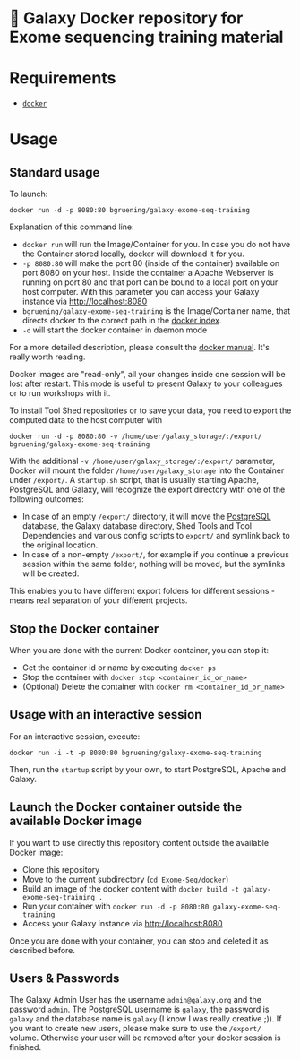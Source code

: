 :whale: Galaxy Docker repository for Exome sequencing training material
====

# Requirements

- [`docker`](https://docs.docker.com/installation/)

# Usage

## Standard usage

To launch:

```
docker run -d -p 8080:80 bgruening/galaxy-exome-seq-training
```

Explanation of this command line:

- `docker run` will run the Image/Container for you.
  In case you do not have the Container stored locally, docker will download it
  for you.
- `-p 8080:80` will make the port 80 (inside of the container) available on
port 8080 on your host.
  Inside the container a Apache Webserver is running on port 80 and that port
  can be bound to a local port on your host computer. With this parameter you
  can access your Galaxy instance via [http://localhost:8080](http://localhost:8080)
- `bgruening/galaxy-exome-seq-training` is the Image/Container name,
that directs docker to the correct path in the [docker index](https://index.docker.io/u/bgruening/galaxy-exome-seq-training/).
- `-d` will start the docker container in daemon mode

For a more detailed description, please consult
the [docker manual](http://docs.docker.io/). It's really worth reading.

Docker images are "read-only", all your changes inside one session will be lost
after restart. This mode is useful to present Galaxy to your colleagues or to
run workshops with it.

To install Tool Shed repositories or to save your data, you need to export the
computed data to the host computer with

```
docker run -d -p 8080:80 -v /home/user/galaxy_storage/:/export/ bgruening/galaxy-exome-seq-training
```

With the additional `-v /home/user/galaxy_storage/:/export/` parameter, Docker
will mount the folder `/home/user/galaxy_storage` into the Container under
`/export/`. A `startup.sh` script, that is usually starting Apache, PostgreSQL
and Galaxy, will recognize the export directory with one of the following outcomes:

- In case of an empty `/export/` directory, it will move the
[PostgreSQL](http://www.postgresql.org/) database, the Galaxy database directory,
Shed Tools and Tool Dependencies and various config scripts to `export/` and
symlink back to the original location.
- In case of a non-empty `/export/`, for example if you continue a previous
session within the same folder, nothing will be moved, but the symlinks will be
created.

This enables you to have different export folders for different sessions - means
real separation of your different projects.

## Stop the Docker container

When you are done with the current Docker container, you can stop it:

- Get the container id or name by executing `docker ps`
- Stop the container with `docker stop <container_id_or_name>`
- (Optional) Delete the container with `docker rm <container_id_or_name>`

## Usage with an interactive session

For an interactive session, execute:

```
docker run -i -t -p 8080:80 bgruening/galaxy-exome-seq-training
```

Then, run the `startup` script by your own, to start PostgreSQL, Apache and Galaxy.

## Launch the Docker container outside the available Docker image

If you want to use directly this repository content outside the available Docker
image:

- Clone this repository
- Move to the current subdirectory (`cd Exome-Seq/docker`)
- Build an image of the docker content with `docker build -t galaxy-exome-seq-training .`
- Run your container with `docker run -d -p 8080:80 galaxy-exome-seq-training`
- Access your Galaxy instance via [http://localhost:8080](http://localhost:8080)

Once you are done with your container, you can stop and deleted it as described
before.

## Users & Passwords

The Galaxy Admin User has the username `admin@galaxy.org` and the password `admin`.
The PostgreSQL username is `galaxy`, the password is `galaxy` and the database
name is `galaxy` (I know I was really creative ;)).
If you want to create new users, please make sure to use the `/export/` volume.
Otherwise your user will be removed after your docker session is finished.
